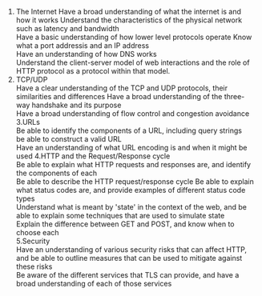 1. The Internet	
Have a broad understanding of what the internet is and how it works	
Understand the characteristics of the physical network such as latency and bandwidth	
Have a basic understanding of how lower level protocols operate	
Know what a port addressis and an IP address	
Have an understanding of how DNS works	
Understand the client-server model of web interactions and the role of HTTP protocol as a protocol within that model.	
2. TCP/UDP	
Have a clear understanding of the TCP and UDP protocols, their similarities and differences	
Have a broad understanding of the three-way handshake and its purpose	
Have a broad understanding of flow control and congestion avoidance	
3.URLs	
Be able to identify the components of a URL, including query strings	
be able to construct a valid URL	
Have an understanding of what URL encoding is and when it might be used	
4.HTTP and the Request/Response cycle	
Be able to explain what HTTP requests and responses are, and identify the components of each	
Be able to describe the HTTP request/response cycle	
Be able to explain what status codes are, and provide examples of different status code types	
Understand what is meant by 'state' in the context of the web, and be able to explain some techniques that are used to simulate state	
Explain the difference between GET and POST, and know when to choose each	
5.Security	
Have an understanding of various security risks that can affect HTTP, and be able to outline measures that can be used to mitigate against these risks	
Be aware of the different services that TLS can provide, and have a broad understanding of each of those services
